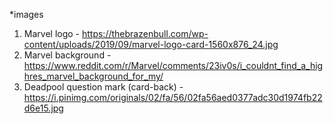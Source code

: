*images 

1) Marvel logo - https://thebrazenbull.com/wp-content/uploads/2019/09/marvel-logo-card-1560x876_24.jpg
2) Marvel background - https://www.reddit.com/r/Marvel/comments/23iv0s/i_couldnt_find_a_highres_marvel_background_for_my/
3) Deadpool question mark (card-back) - https://i.pinimg.com/originals/02/fa/56/02fa56aed0377adc30d1974fb22d6e15.jpg